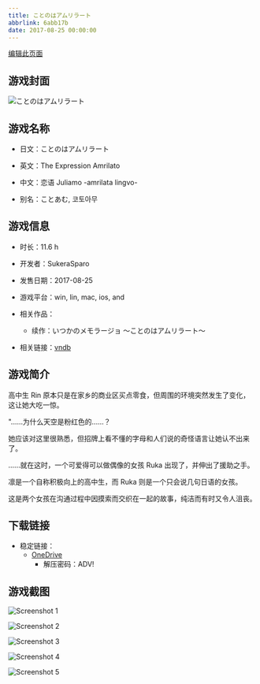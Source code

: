 ```yaml
---
title: ことのはアムリラート
abbrlink: 6abb17b
date: 2017-08-25 00:00:00
---
```

[编辑此页面](https://github.com/ACG-3/ADV3-source/blob/main/source/_posts/games/%E3%81%93%E3%81%A8%E3%81%AE%E3%81%AF%E3%82%A2%E3%83%A0%E3%83%AA%E3%83%A9%E3%83%BC%E3%83%88.md)

## 游戏封面

![ことのはアムリラート](https://pan.timero.xyz/onedrive/img_lib_001/%E3%81%93%E3%81%A8%E3%81%AE%E3%81%AF%E3%82%A2%E3%83%A0%E3%83%AA%E3%83%A9%E3%83%BC%E3%83%88_cover.avif)


## 游戏名称

- 日文：ことのはアムリラート
- 英文：The Expression Amrilato
- 中文：恋语 Juliamo -amrilata lingvo-

- 别名：ことあむ, 코토아무


## 游戏信息

- 时长：11.6 h
- 开发者：SukeraSparo
- 发售日期：2017-08-25
- 游戏平台：win, lin, mac, ios, and
- 相关作品：
   - 续作：いつかのメモラージョ ～ことのはアムリラート～

- 相关链接：[vndb](https://vndb.org/v21321)


## 游戏简介

高中生 Rin 原本只是在家乡的商业区买点零食，但周围的环境突然发生了变化，这让她大吃一惊。

"......为什么天空是粉红色的......？

她应该对这里很熟悉，但招牌上看不懂的字母和人们说的奇怪语言让她认不出来了。

......就在这时，一个可爱得可以做偶像的女孩 Ruka 出现了，并伸出了援助之手。

凛是一个自称积极向上的高中生，而 Ruka 则是一个只会说几句日语的女孩。

这是两个女孩在沟通过程中因摸索而交织在一起的故事，纯洁而有时又令人沮丧。




## 下载链接

- 稳定链接：
    - [OneDrive](https://pan.timero.xyz/onedrive/adv_lib_001/%E3%81%93%E3%81%A8%E3%81%AE%E3%81%AF%E3%82%A2%E3%83%A0%E3%83%AA%E3%83%A9%E3%83%BC%E3%83%88)
        - 解压密码：ADV!



## 游戏截图


![Screenshot 1](https://pan.timero.xyz/onedrive/img_lib_001/%E3%81%93%E3%81%A8%E3%81%AE%E3%81%AF%E3%82%A2%E3%83%A0%E3%83%AA%E3%83%A9%E3%83%BC%E3%83%88_Screenshot_1.avif)

![Screenshot 2](https://pan.timero.xyz/onedrive/img_lib_001/%E3%81%93%E3%81%A8%E3%81%AE%E3%81%AF%E3%82%A2%E3%83%A0%E3%83%AA%E3%83%A9%E3%83%BC%E3%83%88_Screenshot_2.avif)

![Screenshot 3](https://pan.timero.xyz/onedrive/img_lib_001/%E3%81%93%E3%81%A8%E3%81%AE%E3%81%AF%E3%82%A2%E3%83%A0%E3%83%AA%E3%83%A9%E3%83%BC%E3%83%88_Screenshot_3.avif)

![Screenshot 4](https://pan.timero.xyz/onedrive/img_lib_001/%E3%81%93%E3%81%A8%E3%81%AE%E3%81%AF%E3%82%A2%E3%83%A0%E3%83%AA%E3%83%A9%E3%83%BC%E3%83%88_Screenshot_4.avif)

![Screenshot 5](https://pan.timero.xyz/onedrive/img_lib_001/%E3%81%93%E3%81%A8%E3%81%AE%E3%81%AF%E3%82%A2%E3%83%A0%E3%83%AA%E3%83%A9%E3%83%BC%E3%83%88_Screenshot_5.avif)

